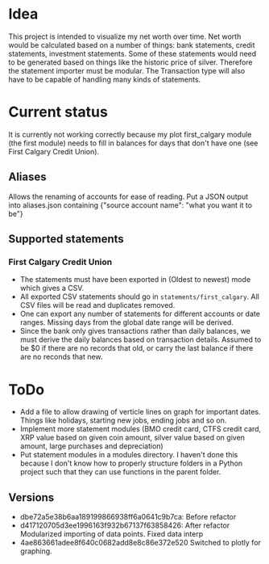 # Idea
This project is intended to visualize my net worth over time. Net worth would be
calculated based on a number of things: bank statements, credit statements, investment
statements. Some of these statements would need to be generated based on things like
the historic price of silver. Therefore the statement importer must be modular. The
Transaction type will also have to be capable of handling many kinds of statements.


# Current status
It is currently not working correctly because my plot first_calgary module (the first module)
needs to fill in balances for days that don't have one (see First Calgary Credit Union).

## Aliases
Allows the renaming of accounts for ease of reading.
Put a JSON output into aliases.json containing {"source account name": "what you want it to be"}


## Supported statements
### First Calgary Credit Union
- The statements must have been exported in (Oldest to newest) mode which gives a CSV.
- All exported CSV statements should go in `statements/first_calgary`. All CSV files will be read and
	duplicates removed.
- One can export any number of statements for different accounts or date ranges. Missing days from
	the global date range will be derived.
- Since the bank only gives transactions rather than daily balances, we must derive the daily balances
	based on transaction details. Assumed to be $0 if there are no records that old, or carry the last
	balance if there are no reconds that new.

# ToDo
- Add a file to allow drawing of verticle lines on graph for important dates. Things like holidays,
   starting new jobs, ending jobs and so on.
- Implement more statement modules (BMO credit card, CTFS credit card, XRP value based on given coin amount,
   silver value based on given amount, large purchases and depreciation)
- Put statement modules in a modules directory. I haven't done this because I don't know how to properly
   structure folders in a Python project such that they can use functions in the parent folder.


## Versions
- dbe72a5e38b6aa189199866938ff6a0641c9b7ca:
	Before refactor
- d417120705d3ee1996163f932b67137f63858426:
	After refactor
	Modularized importing of data points. Fixed data interp
- 4ae863661adee8f640c0682add8e8c86e372e520
	Switched to plotly for graphing.
